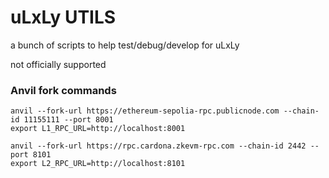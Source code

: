 # uLxLy UTILS

a bunch of scripts to help test/debug/develop for uLxLy

not officially supported

### Anvil fork commands

```
anvil --fork-url https://ethereum-sepolia-rpc.publicnode.com --chain-id 11155111 --port 8001
export L1_RPC_URL=http://localhost:8001

anvil --fork-url https://rpc.cardona.zkevm-rpc.com --chain-id 2442 --port 8101
export L2_RPC_URL=http://localhost:8101
```
